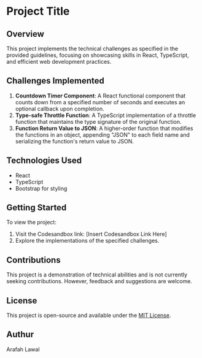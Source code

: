 # Project Title

## Overview

This project implements the technical challenges as specified in the provided guidelines, focusing on showcasing skills in React, TypeScript, and efficient web development practices.

## Challenges Implemented

1. **Countdown Timer Component**: A React functional component that counts down from a specified number of seconds and executes an optional callback upon completion.
2. **Type-safe Throttle Function**: A TypeScript implementation of a throttle function that maintains the type signature of the original function.
3. **Function Return Value to JSON**: A higher-order function that modifies the functions in an object, appending "JSON" to each field name and serializing the function's return value to JSON.

## Technologies Used

- React
- TypeScript
- Bootstrap for styling

## Getting Started

To view the project:

1. Visit the Codesandbox link: [Insert Codesandbox Link Here]
2. Explore the implementations of the specified challenges.

## Contributions

This project is a demonstration of technical abilities and is not currently seeking contributions. However, feedback and suggestions are welcome.

## License

This project is open-source and available under the [MIT License](LICENSE).

## Authur

Arafah Lawal